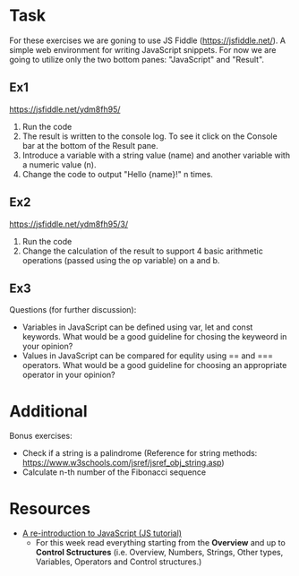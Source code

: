 # Task

For these exercises we are goning to use JS Fiddle (https://jsfiddle.net/). A simple web environment for writing JavaScript snippets.
For now we are going to utilize only the two bottom panes: "JavaScript" and "Result".

## Ex1

https://jsfiddle.net/ydm8fh95/
1. Run the code
2. The result is written to the console log. To see it click on the Console bar at the bottom of the Result pane.
3. Introduce a variable with a string value (name) and another variable with a numeric value (n).
4. Change the code to output "Hello {name}!" n times.

## Ex2

https://jsfiddle.net/ydm8fh95/3/
1. Run the code 
2. Change the calculation of the result to support 4 basic arithmetic operations (passed using the op variable) on a and b.

## Ex3
Questions (for further discussion):
- Variables in JavaScript can be defined using var, let and const keywords. What would be a good guideline for chosing the keyweord in your opinion?
- Values in JavaScript can be compared for equlity using == and === operators. What would be a good guideline for choosing an appropriate operator in your opinion?

# Additional

Bonus exercises:
- Check if a string is a palindrome (Reference for string methods: https://www.w3schools.com/jsref/jsref_obj_string.asp)
- Calculate n-th number of the Fibonacci sequence

# Resources
* [A re-introduction to JavaScript (JS tutorial)](https://developer.mozilla.org/en-US/docs/Web/JavaScript/A_re-introduction_to_JavaScript)
  *  For this week read everything starting from the **Overview** and up to **Control Sctructures** (i.e. Overview, Numbers, Strings, Other types, Variables, Operators and Control structures.)

